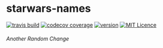 # starwars-names

[![travis build](https://img.shields.io/travis/sosmaniac-FCC/starwars-names-sosmaniac.svg)](https://travis-ci.org/sosmaniac-FCC/starwars-names-sosmaniac)
[![codecov coverage](https://img.shields.io/codecov/c/github/sosmaniac-FCC/starwars-names-sosmaniac.svg)](https://codecov.io/gh/sosmaniac-FCC/starwars-names-sosmaniac)
[![version](https://img.shields.io/npm/v/starwars-names-sosmaniac.svg)](https://www.npmjs.com/package/starwars-names-sosmaniac)
[![MIT Licence](https://img.shields.io/npm/l/starwars-names-sosmaniac.svg)](https://opensource.org/licenses/MIT)

###### Another Random Change
